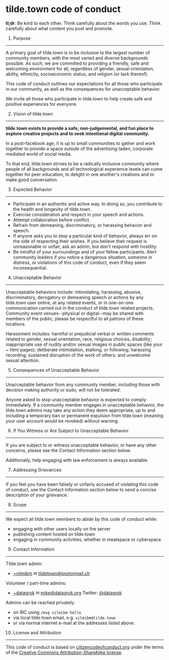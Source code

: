 tilde.town code of conduct
==========================

**tl;dr**: Be kind to each other. Think carefully about the words you
use. Think carefully about what content you post and promote.

1. Purpose
----------

A primary goal of tilde.town is to be inclusive to the largest number of
community members, with the most varied and diverse backgrounds
possible. As such, we are committed to providing a friendly, safe and
welcoming environment for all, regardless of gender, sexual orientation,
ability, ethnicity, socioeconomic status, and religion (or lack
thereof).

This code of conduct outlines our expectations for all those who
participate in our community, as well as the consequences for
unacceptable behavior.

We invite all those who participate in tilde.town to help create safe
and positive experiences for everyone.

2. Vision of tilde.town
-----------------------

**tilde.town exists to provide a safe, non-judgemental, and fun place to
explore creative projects and to seek intentional digital community.**

In a post-facebook age, it is up to small communities to gather and work
together to provide a space outside of the advertising-laden, corporate
mediated world of social media.

To that end, tilde.town strives to be a radically inclusive community
where people of all backgrounds and all technological experience levels
can come together for peer education, to delight in one another's
creations and to make good conversation.

3. Expected Behavior
--------------------

-   Participate in an authentic and active way. In doing so, you
    contribute to the health and longevity of tilde.town.
-   Exercise consideration and respect in your speech and actions.
-   Attempt collaboration before conflict.
-   Refrain from demeaning, discriminatory, or harassing behavior and
    speech.
-   If anyone asks you to stop a particular kind of behavior, always err
    on the side of respecting their wishes. If you believe their request
    is unreasonable or unfair, ask an admin, but don't respond with
    hostility.
-   Be mindful of your surroundings and of your fellow participants.
    Alert community leaders if you notice a dangerous situation, someone
    in distress, or violations of this code of conduct, even if they
    seem inconsequential.

4. Unacceptable Behavior
------------------------

Unacceptable behaviors include: intimidating, harassing, abusive,
discriminatory, derogatory or demeaning speech or actions by any
tilde.town user online, at any related events, or in one-on-one
communication carried out in the conduct of tilde.town related projects.
Community event venues--physical or digital--may be shared with members
of the public; please be respectful to all patrons of these locations.

Harassment includes: harmful or prejudicial verbal or written comments
related to gender, sexual orientation, race, religious choices,
disability; inappropriate use of nudity and/or sexual images in public
spaces (like your \~ html pages); deliberate intimidation, stalking, or
following; harassing recording; sustained disruption of the work of
others; and unwelcome sexual attention.

5. Consequences of Unacceptable Behavior
----------------------------------------

Unacceptable behavior from any community member, including those with
decision making authority or sudo, will not be tolerated.

Anyone asked to stop unacceptable behavior is expected to comply immediately.
If a community member engages in unacceptable behavior, the tilde.town admins
may take any action they deem appropriate, up to and including a temporary ban
or permanent expulsion from tilde.town (meaning your user account would be
revoked) without warning.

6. If You Witness or Are Subject to Unacceptable Behavior
---------------------------------------------------------

If you are subject to or witness unacceptable behavior, or have any
other concerns, please see the Contact Information section below.

Additionally, help engaging with law enforcement is always available.

7. Addressing Grievances
------------------------

If you feel you have been falsely or unfairly accused of violating this
code of conduct, use the Contact Information section below to send a
concise description of your grievance.

8. Scope
--------

We expect all tilde.town members to abide by this code of conduct while:

-   engaging with other users locally on the server
-   publishing content hosted on tilde.town
-   engaging in community activities, whether in meatspace or cyberspace

9. Contact Information
----------------------

Tilde.town admin:

- [~vilmibm](http://tilde.town/~vilmibm)
  &#9993; <tildetown@protonmail.ch>

Volunteer / part-time admins:

- [~datagrok](http://tilde.town/~datagrok)
  &#9993; <mike@datagrok.org>
  Twitter: [@datagrok](http://twitter.com/datagrok)

Admins can be reached privately:

- on IRC using `/msg vilmibm hello`
- via local tilde.town email, e.g. `vilmibm@tilde.town`
- or via normal internet e-mail at the addresses listed above.

10. License and Attribution
---------------------------

This code of conduct is based on
[citizencodeofconduct.org](http://citizencodeofconduct.org/) under the
terms of the [Creative Commons Attribution-ShareAlike
license](http://creativecommons.org/licenses/by-sa/3.0/).

